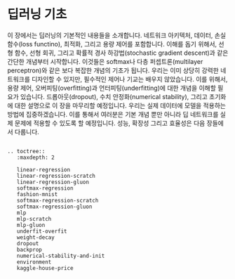 # 딥러닝 기초

이 장에서는 딥러닝의 기본적인 내용들을 소개합니다. 네트워크 아키텍처, 데이터, 손실 함수(loss functino), 최적화, 그리고 용량 제어를 포함합니다. 이해를 돕기 위해서, 선형 함수, 선형 회귀, 그리고 확률적 경사 하강법(stochastic gradient descent)과 같은 간단한 개념부터 시작합니다. 이것들은 softmax나 다층 퍼셉트론(multilayer perceptron)와 같은 보다 복잡한 개념의 기초가 됩니다. 우리는 이미 상당히 강력한 네트워크를 디자인할 수 있지만, 필수적인 제어나 기교는 배우지 않았습니다. 이를 위해서, 용량 제어, 오버피팅(overfitting)과 언터피팅(underfitting)에 대한 개념을 이해할 필요가 있습니다. 드롭아웃(dropout), 수치 안정화(numerical stability), 그리고 초기화에 대한 설명으로 이 장을 마무리할 예정입니다. 우리는 실제 데이터에 모델을 적용하는 방법에 집중하겠습니다. 이를 통해서 여러분은 기본 개념 뿐만 아니라 딥 네트워크를 실제 문제에 적용할 수 있도록 할 예정입니다. 성능, 확장성 그리고 효율성은 다음 장들에서 다룹니다.

```eval_rst

.. toctree::
   :maxdepth: 2

   linear-regression
   linear-regression-scratch
   linear-regression-gluon
   softmax-regression
   fashion-mnist
   softmax-regression-scratch
   softmax-regression-gluon
   mlp
   mlp-scratch
   mlp-gluon
   underfit-overfit
   weight-decay
   dropout
   backprop
   numerical-stability-and-init
   environment
   kaggle-house-price
```
